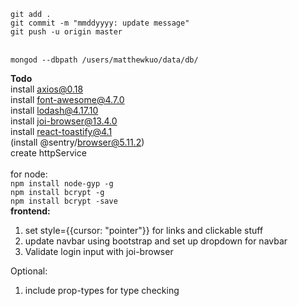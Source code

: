`git add .`<br/>
`git commit -m "mmddyyyy: update message"`<br/>
`git push -u origin master`<br/><br/>

`mongod --dbpath /users/matthewkuo/data/db/`<br/>

**Todo**<br />
install axios@0.18<br />
install font-awesome@4.7.0<br />
install lodash@4.17.10<br />
install joi-browser@13.4.0<br />
install react-toastify@4.1<br />
(install @sentry/browser@5.11.2)<br />
create httpService<br />
<br />
for node:<br />
`npm install node-gyp -g`<br />
`npm install bcrypt -g`<br />
`npm install bcrypt -save`<br />
**frontend:**<br/>

1.  set style={{cursor: "pointer"}} for links and clickable stuff<br/>
2.  update navbar using bootstrap and set up dropdown for navbar<br/>
3.  Validate login input with joi-browser

Optional:

1. include prop-types for type checking
